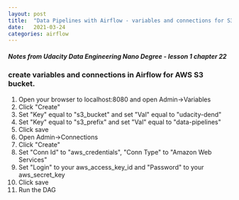 ```yaml
---
layout: post
title:  "Data Pipelines with Airflow - variables and connections for S3 bucket"
date:   2021-03-24
categories: airflow
---
```


##### Notes from Udacity Data Engineering Nano Degree - lesson 1 chapter 22

### create variables and connections in Airflow for AWS S3 bucket.
1. Open your browser to localhost:8080 and open Admin->Variables
2. Click "Create"
3. Set "Key" equal to "s3_bucket" and set "Val" equal to "udacity-dend"
4. Set "Key" equal to "s3_prefix" and set "Val" equal to "data-pipelines"
5. Click save
6. Open Admin->Connections
7. Click "Create"
8. Set "Conn Id" to "aws_credentials", "Conn Type" to "Amazon Web Services"
9. Set "Login" to your aws_access_key_id and "Password" to your aws_secret_key
10. Click save
11. Run the DAG